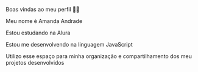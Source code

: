 Boas vindas ao meu perfil 💙💙

Meu nome é Amanda Andrade

Estou estudando na Alura

Estou me desenvolvendo na linguagem JavaScript

Utilizo esse espaço para minha organização e compartilhamento dos meu projetos desenvolvidos
